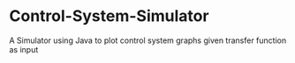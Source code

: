 # Control-System-Simulator
A Simulator using Java to plot control system graphs given transfer function as input
